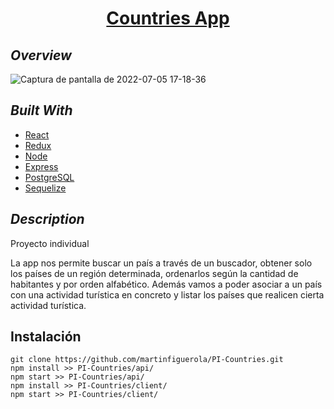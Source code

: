 <h1 align="center"><a href="https://pi-countries-seven.vercel.app">Countries App</a></h1>

## _Overview_

  ![Captura de pantalla de 2022-07-05 17-18-36](https://user-images.githubusercontent.com/81661747/177416857-d2bbd7da-935c-4ff5-8bdb-b047fe62a320.png)


## _Built With_

- [React](https://reactjs.org/)
- [Redux](https://redux.js.org/)
- [Node](https://nodejs.org/es/)
- [Express](https://expressjs.com/)
- [PostgreSQL](https://www.postgresql.org/)
- [Sequelize](https://sequelize.org/)

## _Description_

Proyecto individual 

La app nos permite buscar un país a través de un buscador, obtener solo los países de un región determinada, ordenarlos según la cantidad de habitantes y por orden alfabético.
Además vamos a poder asociar a un país con una actividad turística en concreto y listar los países que realicen cierta actividad turística.

## Instalación 

```
git clone https://github.com/martinfiguerola/PI-Countries.git
npm install >> PI-Countries/api/
npm start >> PI-Countries/api/
npm install >> PI-Countries/client/
npm start >> PI-Countries/client/
```


